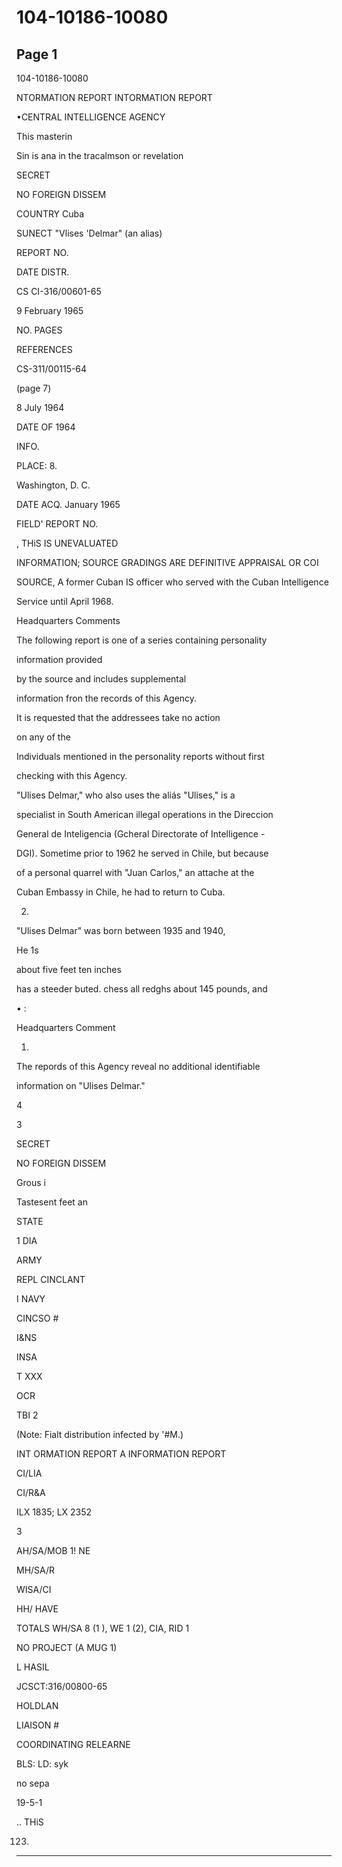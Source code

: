 # 104-10186-10080

## Page 1

104-10186-10080

NTORMATION REPORT INTORMATION REPORT

•CENTRAL INTELLIGENCE AGENCY

This masterin

Sin is ana in the tracalmson or revelation

SECRET

NO FOREIGN DISSEM

COUNTRY Cuba

SUNECT "Vlises 'Delmar" (an alias)

REPORT NO.

DATE DISTR.

CS CI-316/00601-65

9 February 1965

NO. PAGES

REFERENCES

CS-311/00115-64

(page 7)

8 July 1964

DATE OF 1964

INFO.

PLACE: 8.

Washington, D. C.

DATE ACQ. January 1965

FIELD' REPORT NO.

, THiS IS UNEVALUATED

INFORMATION; SOURCE GRADINGS ARE DEFINITIVE APPRAISAL OR COI

SOURCE, A former Cuban IS officer who served with the Cuban Intelligence

Service until April 1968.

Headquarters Comments

The following report is one of a series containing personality

information provided

by the source and includes supplemental

information fron the records of this Agency.

It is requested that the addressees take no action

on any of the

Individuals mentioned in the personality reports without first

checking with this Agency.

"Ulises Delmar," who also uses the aliás "Ulises," is a

specialist in South American illegal operations in the Direccion

General de Inteligencia (Gcheral Directorate of Intelligence -

DGI). Sometime prior to 1962 he served in Chile, but because

of a personal quarrel with "Juan Carlos," an attache at the

Cuban Embassy in Chile, he had to return to Cuba.

2.

"Ulises Delmar" was born between 1935 and 1940,

He 1s

about five feet ten inches

has a steeder buted. chess all redghs about 145 pounds, and

• :

Headquarters Comment

1.

The repords of this Agency reveal no additional identifiable

information on "Ulises Delmar."

4

3

SECRET

NO FOREIGN DISSEM

Grous i

Tastesent feet an

STATE

1 DIA

ARMY

REPL CINCLANT

I NAVY

CINCSO #

I&NS

INSA

T XXX

OCR

TBI 2

(Note: Fialt distribution infected by '#M.)

INT ORMATION REPORT A INFORMATION REPORT

CI/LIA

CI/R&A

ILX 1835; LX 2352

3

AH/SA/MOB 1! NE

MH/SA/R

WISA/CI

HH/ HAVE

TOTALS WH/SA 8 (1 ), WE 1 (2), CIA, RID 1

NO PROJECT (A MUG 1)

L HASIL

JCSCT:316/00800-65

HOLDLAN

LIAISON #

COORDINATING RELEARNE

BLS: LD: syk

no sepa

19-5-1

.. THiS

123)

---

